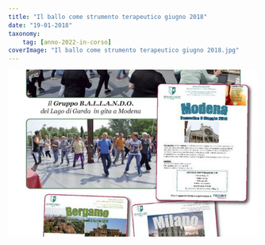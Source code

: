 ```yaml
---
title: "Il ballo come strumento terapeutico giugno 2018"
date: "19-01-2018"
taxonomy: 
    tag: [anno-2022-in-corso]
coverImage: "Il ballo come strumento terapeutico giugno 2018.jpg"
---
```


![Il ballo come strumento terapeutico giugno 2018](images/Il%20ballo%20come%20strumento%20terapeutico%20giugno%202018.jpg)
